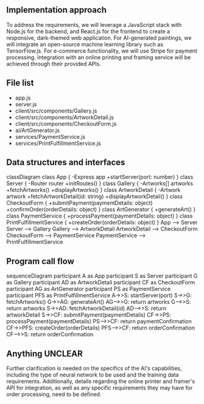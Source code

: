 ## Implementation approach

To address the requirements, we will leverage a JavaScript stack with Node.js for the backend, and React.js for the frontend to create a responsive, dark-themed web application. For AI-generated paintings, we will integrate an open-source machine learning library such as TensorFlow.js. For e-commerce functionality, we will use Stripe for payment processing. Integration with an online printing and framing service will be achieved through their provided APIs.

## File list

- app.js
- server.js
- client/src/components/Gallery.js
- client/src/components/ArtworkDetail.js
- client/src/components/CheckoutForm.js
- ai/ArtGenerator.js
- services/PaymentService.js
- services/PrintFulfillmentService.js

## Data structures and interfaces


classDiagram
    class App {
        -Express app
        +startServer(port: number)
    }
    class Server {
        -Router router
        +initRoutes()
    }
    class Gallery {
        -Artworks[] artworks
        +fetchArtworks()
        +displayArtworks()
    }
    class ArtworkDetail {
        -Artwork artwork
        +fetchArtworkDetail(id: string)
        +displayArtworkDetail()
    }
    class CheckoutForm {
        +submitPayment(paymentDetails: object)
        +confirmOrder(orderDetails: object)
    }
    class ArtGenerator {
        +generateArt()
    }
    class PaymentService {
        +processPayment(paymentDetails: object)
    }
    class PrintFulfillmentService {
        +createOrder(orderDetails: object)
    }
    App --> Server
    Server --> Gallery
    Gallery --> ArtworkDetail
    ArtworkDetail --> CheckoutForm
    CheckoutForm --> PaymentService
    PaymentService --> PrintFulfillmentService


## Program call flow


sequenceDiagram
    participant A as App
    participant S as Server
    participant G as Gallery
    participant AD as ArtworkDetail
    participant CF as CheckoutForm
    participant AG as ArtGenerator
    participant PS as PaymentService
    participant PFS as PrintFulfillmentService
    A->>S: startServer(port)
    S->>G: fetchArtworks()
    G->>AG: generateArt()
    AG-->>G: return artworks
    G-->>S: return artworks
    S->>AD: fetchArtworkDetail(id)
    AD-->>S: return artworkDetail
    S->>CF: submitPayment(paymentDetails)
    CF->>PS: processPayment(paymentDetails)
    PS-->>CF: return paymentConfirmation
    CF->>PFS: createOrder(orderDetails)
    PFS-->>CF: return orderConfirmation
    CF-->>S: return orderConfirmation


## Anything UNCLEAR

Further clarification is needed on the specifics of the AI's capabilities, including the type of neural network to be used and the training data requirements. Additionally, details regarding the online printer and framer's API for integration, as well as any specific requirements they may have for order processing, need to be defined.

